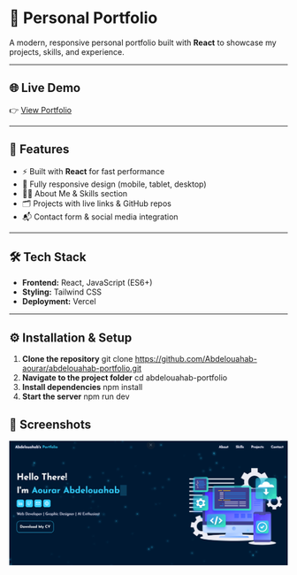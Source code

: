 # 🌟 Personal Portfolio
A modern, responsive personal portfolio built with **React** to showcase my projects, skills, and experience.

---

## 🌐 Live Demo  
👉 [View Portfolio](https://abdelouahab-portfolio.vercel.app/)

---

## 📌 Features
- ⚡ Built with **React** for fast performance  
- 📱 Fully responsive design (mobile, tablet, desktop)  
- 🧑‍💻 About Me & Skills section  
- 🗂️ Projects with live links & GitHub repos  
- 📬 Contact form & social media integration  

---

## 🛠️ Tech Stack
- **Frontend:** React, JavaScript (ES6+)  
- **Styling:** Tailwind CSS   
- **Deployment:** Vercel 

---

## ⚙️ Installation & Setup

1. **Clone the repository**
    git clone https://github.com/Abdelouahab-aourar/abdelouahab-portfolio.git
2. **Navigate to the project folder**
    cd abdelouahab-portfolio
3. **Install dependencies**
    npm install
4. **Start the server**
    npm run dev

## 📸 Screenshots
![Screenshot of the hero section](./src/assets/HeroScreenshot.png)
